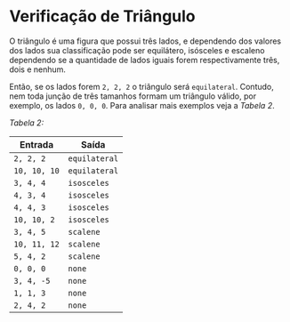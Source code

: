 # Verificação de Triângulo

O triângulo é uma figura que possui três lados, e dependendo dos valores dos lados sua classificação pode ser equilátero, isósceles e escaleno dependendo se a quantidade de lados iguais forem respectivamente três, dois e nenhum.

Então, se os lados forem `2, 2, 2` o triângulo será `equilateral`. Contudo, nem toda junção de três tamanhos formam um triângulo válido, por exemplo, os lados `0, 0, 0`. Para analisar mais exemplos veja a _Tabela 2_.

_Tabela 2:_

| Entrada      | Saída         |
| ------------ | ------------- |
| `2, 2, 2`    | `equilateral` |
| `10, 10, 10` | `equilateral` |
| `3, 4, 4`    | `isosceles`   |
| `4, 3, 4`    | `isosceles`   |
| `4, 4, 3`    | `isosceles`   |
| `10, 10, 2`  | `isosceles`   |
| `3, 4, 5`    | `scalene`     |
| `10, 11, 12` | `scalene`     |
| `5, 4, 2`    | `scalene`     |
| `0, 0, 0`    | `none`        |
| `3, 4, -5`   | `none`        |
| `1, 1, 3`    | `none`        |
| `2, 4, 2`    | `none`        |
